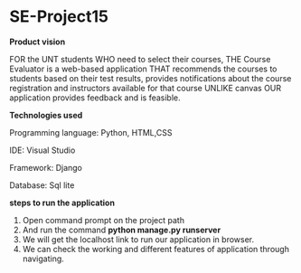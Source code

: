 # SE-Project15

**Product vision**

FOR the UNT students WHO need to select their courses, THE Course Evaluator is a web-based
application THAT recommends the courses to students based on their test results, provides
notifications about the course registration and instructors available for that course UNLIKE
canvas OUR application provides feedback and is feasible.

**Technologies used**

Programming language: Python, HTML,CSS

IDE: Visual Studio

Framework: Django

Database: Sql lite

**steps to run the application**
  1. Open command prompt on the project path
  2. And run the command **python manage.py runserver**
  3. We will get the localhost link to run our application in browser.
  4. We can check the working and different features of application through navigating.
